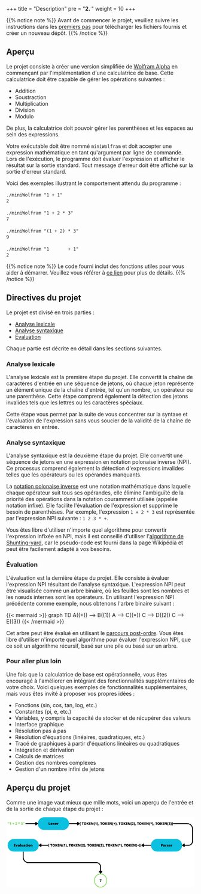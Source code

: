 +++
title = "Description"
pre = "<b>2. </b>"
weight = 10
+++

{{% notice note %}}
Avant de commencer le projet, veuillez suivre les instructions dans les [premiers pas](project/first-step) pour
télécharger les fichiers fournis
et créer un nouveau dépôt.
{{% /notice %}}

## Aperçu

Le projet consiste à créer une version simplifiée de [Wolfram Alpha](https://www.wolframalpha.com/) en commençant par
l'implémentation d'une calculatrice de base. Cette calculatrice doit être capable de gérer les opérations suivantes :

- Addition
- Soustraction
- Multiplication
- Division
- Modulo

De plus, la calculatrice doit pouvoir gérer les parenthèses et les espaces au sein des expressions.

Votre exécutable doit être nommé `miniWolfram` et doit accepter une expression mathématique en tant qu'argument par
ligne de commande.
Lors de l'exécution, le programme doit évaluer l'expression et afficher le résultat sur la sortie standard. Tout message
d'erreur
doit être affiché sur la sortie d'erreur standard.

Voici des exemples illustrant le comportement attendu du programme :

```shell
./miniWolfram "1 + 1"
2

./miniWolfram "1 + 2 * 3"
7

./miniWolfram "(1 + 2) * 3"
9

./miniWolfram "1       + 1"
2
```

{{% notice note %}}
Le code fourni inclut des fonctions utiles pour vous aider à démarrer. Veuillez vous référer
à [ce lien](project/given-code)
pour plus de détails.
{{% /notice %}}

## Directives du projet

Le projet est divisé en trois parties :

- [Analyse lexicale](#analyse-lexicale)
- [Analyse syntaxique](#analyse-syntaxique)
- [Évaluation](#évaluation)

Chaque partie est décrite en détail dans les sections suivantes.

### Analyse lexicale

L'analyse lexicale est la première étape du projet. Elle convertit la chaîne de caractères d'entrée en une séquence de
jetons, où chaque jeton représente un élément unique de la chaîne d'entrée, tel qu'un nombre, un opérateur ou une
parenthèse. Cette étape comprend également la détection des jetons invalides tels que les lettres ou les caractères
spéciaux.

Cette étape vous permet par la suite de vous concentrer sur la syntaxe et l'évaluation de l'expression sans vous soucier
de la validité de la chaîne de caractères en entrée.

### Analyse syntaxique

L'analyse syntaxique est la deuxième étape du projet. Elle convertit une séquence de jetons en une expression en
notation polonaise inverse (NPI).
Ce processus comprend également la détection d'expressions invalides telles que les opérateurs ou les opérandes
manquants.

La [notation polonaise inverse](https://en.wikipedia.org/wiki/Reverse_Polish_notation) est une notation mathématique
dans laquelle
chaque opérateur suit tous ses opérandes, elle élimine l'ambiguïté de la priorité des opérations dans la notation
couramment utilisée
(appelée notation infixe). Elle facilite l'évaluation de l'expression et supprime le besoin de parenthèses.
Par exemple, l'expression `1 + 2 * 3` est représentée par l'expression NPI suivante : `1 2 3 * +`.

Vous êtes libre d'utiliser n'importe quel algorithme pour convertir l'expression infixée en NPI, mais il est conseillé
d'utiliser
l'[algorithme de Shunting-yard](https://en.wikipedia.org/wiki/Shunting-yard_algorithm), car le pseudo-code est fourni
dans la
page Wikipédia et peut être facilement adapté à vos besoins.

### Évaluation

L'évaluation est la dernière étape du projet. Elle consiste à évaluer l'expression NPI résultant de l'analyse
syntaxique. L'expression NPI peut être visualisée comme un arbre binaire, où les feuilles sont les nombres et les nœuds
internes
sont les opérateurs. En utilisant l'expression NPI précédente comme exemple, nous obtenons l'arbre binaire suivant :

{{< mermaid >}}
graph TD
A((+)) --> B((1))
A --> C((*))
C --> D((2))
C --> E((3))
{{< /mermaid >}}

Cet arbre peut être évalué en utilisant
le [parcours post-ordre](https://en.wikipedia.org/wiki/Tree_traversal#Post-order,_LRN).
Vous êtes libre d'utiliser n'importe quel algorithme pour évaluer l'expression NPI, que ce soit un algorithme récursif,
basé sur une pile ou
basé sur un arbre.

### Pour aller plus loin

Une fois que la calculatrice de base est opérationnelle, vous êtes encouragé à l'améliorer en intégrant des
fonctionnalités supplémentaires de votre
choix. Voici quelques exemples de fonctionnalités supplémentaires, mais vous êtes invité à proposer vos propres idées :

- Fonctions (sin, cos, tan, log, etc.)
- Constantes (pi, e, etc.)
- Variables, y compris la capacité de stocker et de récupérer des valeurs
- Interface graphique
- Résolution pas à pas
- Résolution d'équations (linéaires, quadratiques, etc.)
- Tracé de graphiques à partir d'équations linéaires ou quadratiques
- Intégration et dérivation
- Calculs de matrices
- Gestion des nombres complexes
- Gestion d'un nombre infini de jetons

## Aperçu du projet

Comme une image vaut mieux que mille mots, voici un aperçu de l'entrée et de la sortie de chaque étape du projet :

![Aperçu du projet](overview.png?width=100%^&height=100%)
